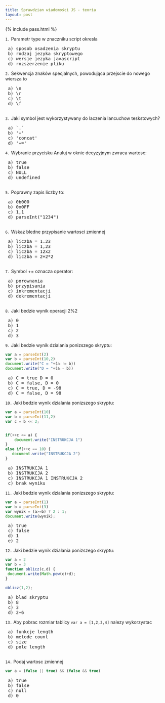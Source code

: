 ```yaml
---
title: Sprawdzian wiadomości JS - teoria
layout: post
---
```


{% include pass.html %}

`1.` Parametr type w znaczniku script okresla
<pre>
 a) sposob osadzenia skryptu
 b) rodzaj jezyka skryptowego
 c) wersje jezyka javascript
 d) rozszerzenie pliku
</pre>

`2.` Sekwencja znaków specjalnych, powodująca przejscie do nowego wiersza to
<pre>
 a) \n
 b) \r
 c) \t
 d) \f
 </pre>
 
`3.` Jaki symbol jest wykorzystywany do laczenia lancuchow teskstowych?
<pre>
 a) `.`
 b) '+'
 c) 'concat'
 d) '+='
</pre>

`4.` Wybranie przycisku Anuluj w oknie decyzyjnym zwraca wartosc:
<pre>
 a) true
 b) false
 c) NULL
 d) undefined
 </pre>
 
`5.` Poprawny zapis liczby to:
 <pre>
 a) 0b000
 b) 0x0FF
 c) 1,1
 d) parseInt("1234")
 </pre>
 
`6.`  Wskaz bledne przypisanie wartosci zmiennej
 <pre>
 a) liczba = 1.23
 b) liczba = 1,23
 c) liczba = 12x2
 d) liczba = 2+2*2
 </pre>
 
`7.` Symbol += oznacza operator:
 <pre>
 a) porownania
 b) przypisania
 c) inkrementacji
 d) dekrementacji
 </pre>
 
`8.` Jaki bedzie wynik operacji 2%2
 <pre>
 a) 0
 b) 1
 c) 2
 d) 3
</pre>

`9.` Jaki bedzie wynik dzialania ponizszego skryptu:
```javascript
var a = parseInt(2)
var b = parseInt(10,2)
document.write("C = "+(a != b))
document.write("D = "+(a - b))
```

<pre>
 a) C = true D = 0
 b) C = false, D = 0
 c) C = true, D = -98
 d) C = false, D = 98
</pre>

`10.` Jaki bedzie wynik dzialania ponizszego skryptu:
```javascript
var a = parseInt(10)
var b = parseInt(11,2)
var c = b << 2;


if(++c <= a) {
    document.write("INSTRUKCJA 1")
}
else if(++c == 10) {
   document.write("INSTRUKCJA 2")
}
```

<pre>
 a) INSTRUKCJA 1
 b) INSTRUKCJA 2
 c) INSTRUKCJA 1 INSTRUKCJA 2
 c) brak wyniku
</pre>

`11.` Jaki bedzie wynik dzialania ponizszego skryptu:
```javascript
var a = parseInt(1)
var b = parseInt(3)
var wynik = (a>=b) ? 2 : 1;
document.write(wynik);
```
<pre>
 a) true
 c) false
 d) 1
 e) 2
</pre>

 `12.` Jaki bedzie wynik dzialania ponizszego skryptu:
```javascript   
var a = 2
var b = 3
function oblicz(c,d) {
 document.write(Math.pow(c)+d);
}

oblicz(1,2);

```
<pre>
 a) blad skryptu
 b) 8
 c) 3
 d) 2+6
</pre>

 `13.` Aby pobrac rozmiar tablicy `var a = [1,2,3,4]` nalezy wykorzystac
 <pre>
 a) funkcje length
 b) metode count
 c) size
 d) pole length
 </pre>

`14.` Podaj wartosc zmiennej
```javascript
var a = (false || true) && (false && true)
```

<pre>
 a) true
 b) false
 c) null
 d) 0
</pre>
